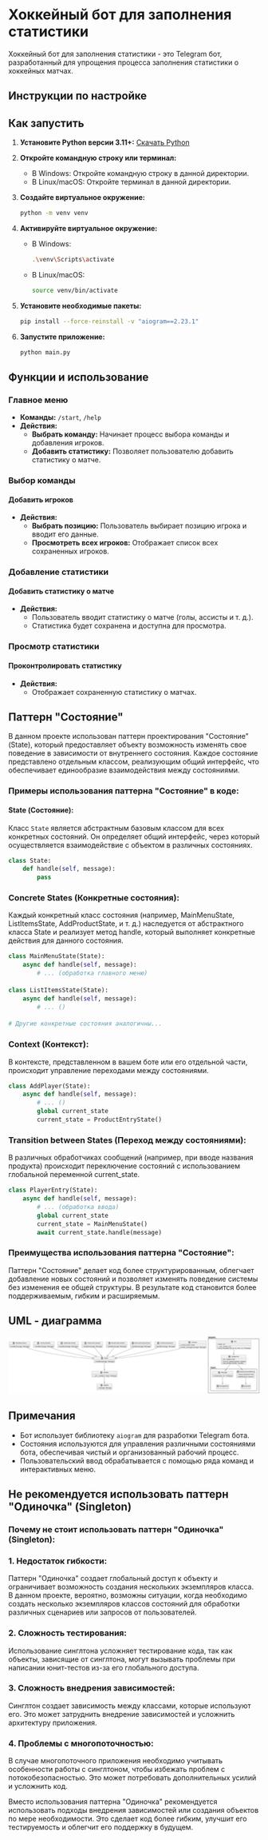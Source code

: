 # Хоккейный бот для заполнения статистики

Хоккейный бот для заполнения статистики - это Telegram бот, разработанный для упрощения процесса заполнения статистики о хоккейных матчах.

## Инструкции по настройке

## Как запустить

1. **Установите Python версии 3.11+:** [Скачать Python](https://www.python.org/downloads/)

2. **Откройте командную строку или терминал:**
    - В Windows: Откройте командную строку в данной директории.
    - В Linux/macOS: Откройте терминал в данной директории.

3. **Создайте виртуальное окружение:**
    ```bash
    python -m venv venv
    ```

4. **Активируйте виртуальное окружение:**
    - В Windows:
        ```bash
        .\venv\Scripts\activate
        ```
    - В Linux/macOS:
        ```bash
        source venv/bin/activate
        ```

5. **Установите необходимые пакеты:**
    ```bash
    pip install --force-reinstall -v "aiogram==2.23.1"
    ```

6. **Запустите приложение:**
    ```bash
    python main.py
    ```


## Функции и использование

### Главное меню
- **Команды:** `/start`, `/help`
- **Действия:**
    - **Выбрать команду:** Начинает процесс выбора команды и добавления игроков.
    - **Добавить статистику:** Позволяет пользователю добавить статистику о матче.

### Выбор команды
#### Добавить игроков
- **Действия:**
    - **Выбрать позицию:** Пользователь выбирает позицию игрока и вводит его данные.
    - **Просмотреть всех игроков:** Отображает список всех сохраненных игроков.

### Добавление статистики
#### Добавить статистику о матче
- **Действия:**
    - Пользователь вводит статистику о матче (голы, ассисты и т. д.).
    - Статистика будет сохранена и доступна для просмотра.

### Просмотр статистики
#### Проконтролировать статистику
- **Действия:**
    - Отображает сохраненную статистику о матчах.

## Паттерн "Состояние"

В данном проекте использован паттерн проектирования "Состояние" (State), который предоставляет объекту возможность изменять свое поведение в зависимости от внутреннего состояния. Каждое состояние представлено отдельным классом, реализующим общий интерфейс, что обеспечивает единообразие взаимодействия между состояниями.

### Примеры использования паттерна "Состояние" в коде:

#### State (Состояние):

Класс `State` является абстрактным базовым классом для всех конкретных состояний. Он определяет общий интерфейс, через который осуществляется взаимодействие с объектом в различных состояниях.

```python
class State:
    def handle(self, message):
        pass
```
### Concrete States (Конкретные состояния):
Каждый конкретный класс состояния (например, MainMenuState, ListItemsState, AddProductState, и т. д.) наследуется от абстрактного класса State и реализует метод handle, который выполняет конкретные действия для данного состояния.

```python
class MainMenuState(State):
    async def handle(self, message):
        # ... (обработка главного меню)

class ListItemsState(State):
    async def handle(self, message):
        # ... ()

# Другие конкретные состояния аналогичны...
```
### Context (Контекст):
В контексте, представленном в вашем боте или его отдельной части, происходит управление переходами между состояниями.

```python
class AddPlayer(State):
    async def handle(self, message):
        # ... ()
        global current_state
        current_state = ProductEntryState()

```
### Transition between States (Переход между состояниями):
В различных обработчиках сообщений (например, при вводе названия продукта) происходит переключение состояний с использованием глобальной переменной current_state.

```python
class PlayerEntry(State):
    async def handle(self, message):
        # ... (обработка ввода)
        global current_state
        current_state = MainMenuState()
        await current_state.handle(message)
```

### Преимущества использования паттерна "Состояние":
Паттерн "Состояние" делает код более структурированным, облегчает добавление новых состояний и позволяет изменять поведение системы без изменения ее общей структуры. В результате код становится более поддерживаемым, гибким и расширяемым.


## UML - диаграмма
 ![UML](screen/uml.png)

## Примечания

- Бот использует библиотеку `aiogram` для разработки Telegram бота.
- Состояния используются для управления различными состояниями бота, обеспечивая чистый и организованный рабочий процесс.
- Пользовательский ввод обрабатывается с помощью ряда команд и интерактивных меню.

## Не рекомендуется использовать паттерн "Одиночка" (Singleton)

### Почему не стоит использовать паттерн "Одиночка" (Singleton):

### 1. Недостаток гибкости:
   Паттерн "Одиночка" создает глобальный доступ к объекту и ограничивает возможность создания нескольких экземпляров класса. В данном проекте, вероятно, возможны ситуации, когда необходимо создать несколько экземпляров классов состояний для обработки различных сценариев или запросов от пользователей.

### 2. Сложность тестирования:
   Использование синглтона усложняет тестирование кода, так как объекты, зависящие от синглтона, могут вызывать проблемы при написании юнит-тестов из-за его глобального доступа.

### 3. Сложность внедрения зависимостей:
   Синглтон создает зависимость между классами, которые используют его. Это может затруднить внедрение зависимостей и усложнить архитектуру приложения.

### 4. Проблемы с многопоточностью:
   В случае многопоточного приложения необходимо учитывать особенности работы с синглтоном, чтобы избежать проблем с потокобезопасностью. Это может потребовать дополнительных усилий и усложнить код.

Вместо использования паттерна "Одиночка" рекомендуется использовать подходы внедрения зависимостей или создания объектов по мере необходимости. Это сделает код более гибким, улучшит его тестируемость и облегчит его поддержку в будущем.

